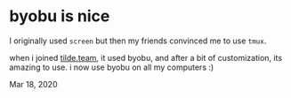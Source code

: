 # byobu is nice
I originally used `screen` but then my
friends convinced me to use `tmux`.

when i joined [tilde.team](https://tilde.team), it used byobu, and after
a bit of customization, its amazing to use. i now use byobu on all my
computers :)

Mar 18, 2020

